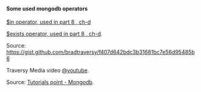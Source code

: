 #### Some used mongodb operators

[\$in operator, used in part 8 , ch-d](https://docs.mongodb.com/manual/reference/operator/query/in/)

[\$exists operator, used in part 8 , ch-d](https://docs.mongodb.com/manual/reference/operator/query/exists/).

Source: https://gist.github.com/bradtraversy/f407d642bdc3b31681bc7e56d95485b6

Traversy Media video [@youtube](https://www.youtube.com/watch?v=-56x56UppqQ&t=867s).

Source: [Tutorials point - Mongodb](https://www.tutorialspoint.com/mongodb/index.htm).
